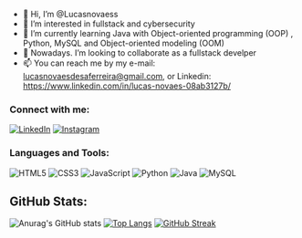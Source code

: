 

- 👋 Hi, I’m @Lucasnovaess
- 👀 I’m interested in fullstack and cybersecurity
- 🌱 I’m currently learning Java with Object-oriented programming (OOP) , Python, MySQL and Object-oriented modeling (OOM) 
- 💞️ Nowadays. I’m looking to collaborate as a fullstack develper 
- 📫 You can reach me by my e-mail: lucasnovaesdesaferreira@gmail.com, or Linkedin: https://www.linkedin.com/in/lucas-novaes-08ab3127b/ 

<!---
Lucasnovaess/Lucasnovaess is a ✨ special ✨ repository because its `README.md` (this file) appears on your GitHub profile.
You can click the Preview link to take a look at your changes.
--->

### Connect with me:

[![LinkedIn](https://img.shields.io/badge/LinkedIn-blue?style=flat-square&logo=linkedin)](https://www.linkedin.com/in/lucas-novaes-08ab3127b/)
[![Instagram](https://img.shields.io/badge/Instagram-E4405F?style=flat-square&logo=instagram&logoColor=white)](https://www.instagram.com/lucas_novaess/)

### Languages and Tools:

![HTML5](https://img.shields.io/badge/-HTML5-E34F26?style=for-the-badge&logo=html5&logoColor=white)
![CSS3](https://img.shields.io/badge/-CSS3-1572B6?style=for-the-badge&logo=css3)
![JavaScript](https://img.shields.io/badge/-JavaScript-F7DF1E?style=for-the-badge&logo=javascript&logoColor=black)
![Python](https://img.shields.io/badge/-Python-3776AB?style=for-the-badge&logo=python&logoColor=white)
![Java](https://img.shields.io/badge/-Java-007396?style=for-the-badge&logo=java)
![MySQL](https://img.shields.io/badge/-MySQL-4479A1?style=for-the-badge&logo=mysql&logoColor=white)

## GitHub Stats:

![Anurag's GitHub stats](https://github-readme-stats.vercel.app/api?username=Lucasnovaess&show_icons=true&theme=radical)
[![Top Langs](https://github-readme-stats.vercel.app/api/top-langs/?username=Lucasnovaess&layout=compact&theme=radical)](https://github.com/anuraghazra/github-readme-stats)
[![GitHub Streak](https://streak-stats.demolab.com/?user=seu-usuario&theme=radical)](https://git.io/streak-stats)


